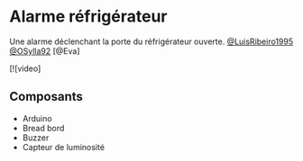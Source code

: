 # __Alarme réfrigérateur__

Une alarme déclenchant la porte du réfrigérateur ouverte.
[@LuisRibeiro1995](https://github.com/LuisRibeiro1995)
[@OSylla92](https://github.com/OSylla92)
[@Eva]

[![video]

## __Composants__

+ Arduino
+ Bread bord
+ Buzzer
+ Capteur de luminosité
